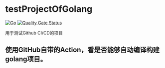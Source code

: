 # testProjectOfGolang
[![Go](https://github.com/guoshengcc/testProjectOfGolang/actions/workflows/go.yml/badge.svg)](https://github.com/guoshengcc/testProjectOfGolang/actions/workflows/go.yml)
[![Quality Gate Status](https://sonarcloud.io/api/project_badges/measure?project=guoshengcc_testProjectOfGolang&metric=alert_status)](https://sonarcloud.io/dashboard?id=guoshengcc_testProjectOfGolang)

用于测试Github CI/CD的项目
## 使用GitHub自带的Action，看是否能够自动编译构建golang项目。
